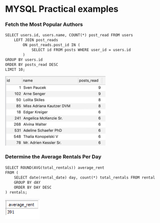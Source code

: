 # MYSQL Practical examples

### Fetch the Most Popular Authors
```mysql
SELECT users.id, users.name, COUNT(*) post_read FROM users
    LEFT JOIN post_reads
        ON post_reads.post_id IN (
            SELECT id FROM posts WHERE user_id = users.id
        )
GROUP BY users.id
ORDER BY posts_read DESC
LIMIT 10;
```
<img alt="Multiple JOINS Example" src="sources/images/examples_get_most_read_posts.png" title="Join"/>

### Determine the Average Rentals Per Day
```mysql
SELECT ROUND(AVG(total_rentals)) average_rent
FROM (
    SELECT date(rental_date) day, count(*) total_rentals FROM rental
    GROUP BY dAY
    ORDER BY DAY DESC
) rentals;
```
<img alt="Multiple JOINS Example" src="sources/images/average_rentals.png" title="Join"/>